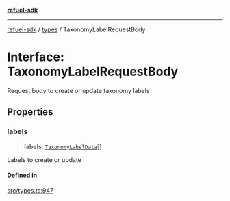 [**refuel-sdk**](../../README.md)

***

[refuel-sdk](../../modules.md) / [types](../README.md) / TaxonomyLabelRequestBody

# Interface: TaxonomyLabelRequestBody

Request body to create or update taxonomy labels

## Properties

### labels

> **labels**: [`TaxonomyLabelData`](TaxonomyLabelData.md)[]

Labels to create or update

#### Defined in

[src/types.ts:947](https://github.com/refuel-ai/refuel-sdk/blob/6bdaa976108229093d96ed4ea0b79dde2d2eeea9/src/types.ts#L947)
